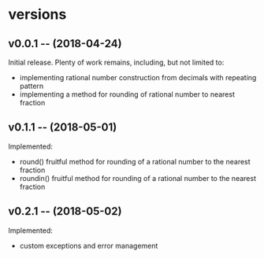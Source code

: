 # versions

## v0.0.1 -- (2018-04-24)
Initial release. Plenty of work remains, including, but not limited to:
* implementing rational number construction from decimals with repeating
pattern
* implementing a method for rounding of rational number to nearest fraction

## v0.1.1 -- (2018-05-01)
Implemented:
* round() fruitful method for rounding of a rational number to the nearest
fraction
* roundin() fruitful method for rounding of a rational number to the nearest
fraction


## v0.2.1 -- (2018-05-02)
Implemented:
* custom exceptions and error management
